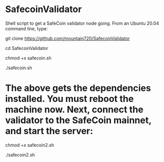 # SafecoinValidator

Shell script to get a SafeCoin validator node going.  From an Ubuntu 20.04 command line, type:

git clone https://github.com/mountain720/SafecoinValidator

cd SafecoinValidator

chmod +x safecoin.sh

./safecoin.sh

# The above gets the dependencies installed.  You must reboot the machine now. Next, connect the validator to the SafeCoin mainnet, and start the server:

chmod +x safecoin2.sh

./safecoin2.sh
